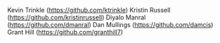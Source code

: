 Kevin Trinkle (https://github.com/ktrinkle)
Kristin Russell (https://github.com/kristinrussell)
Diyalo Manral (https://github.com/dmanral)
Dan Mullings (https://github.com/damcis)
Grant Hill (https://github.com/granthill7)